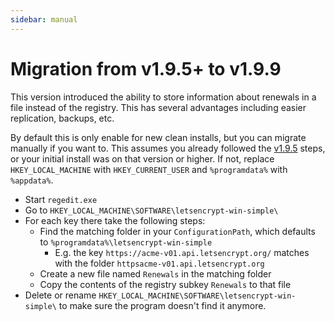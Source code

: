 ```yaml
---
sidebar: manual
---
```


# Migration from v1.9.5+ to v1.9.9
This version introduced the ability to store information about renewals in a file instead of 
the registry. This has several advantages including easier replication, backups, etc.

By default this is only enable for new clean installs, but you can migrate manually if 
you want to. This assumes you already followed the [v1.9.5](/manual/upgrading/to-v1.9.5) 
steps, or your initial install was on that version or higher. If not, 
replace `HKEY_LOCAL_MACHINE` with `HKEY_CURRENT_USER` and `%programdata%` with `%appdata%`.

- Start `regedit.exe` 
- Go to `HKEY_LOCAL_MACHINE\SOFTWARE\letsencrypt-win-simple\`
- For each key there take the following steps:
     - Find the matching folder in your `ConfigurationPath`, which defaults to `%programdata%\letsencrypt-win-simple`  
        - E.g. the key `https://acme-v01.api.letsencrypt.org/` matches with the folder `httpsacme-v01.api.letsencrypt.org`
     - Create a new file named `Renewals` in the matching folder
     - Copy the contents of the registry subkey `Renewals` to that file
- Delete or rename `HKEY_LOCAL_MACHINE\SOFTWARE\letsencrypt-win-simple\` to make sure the program doesn't find it anymore.